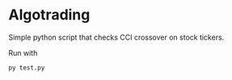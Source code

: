 # Algotrading

Simple python script that checks CCI crossover on stock tickers.

Run with
``` 
py test.py
```